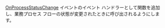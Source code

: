 [OnProcessStatusChange](../../../events/onprocessstatuschange.md) イベントのイベント ハンドラーとして関数を追加し、業務プロセス フローの状態が変更されたときに呼び出されるようにします。
